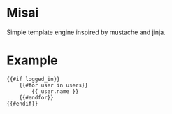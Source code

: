# Misai

Simple template engine inspired by mustache and jinja.

# Example

    {{#if logged_in}}
        {{#for user in users}}
            {{ user.name }}
        {{#endfor}}
    {{#endif}}

